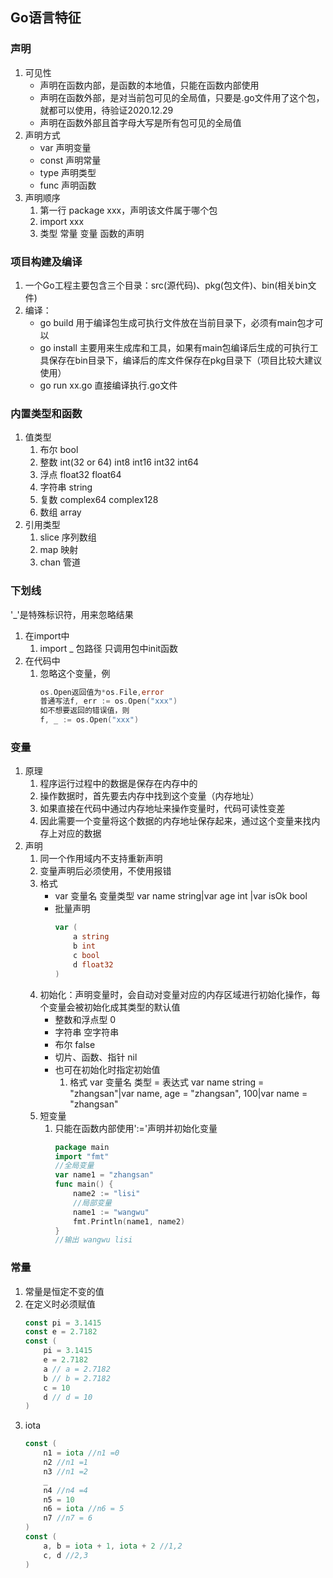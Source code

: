 ## Go语言特征
### 声明
1. 可见性
    - 声明在函数内部，是函数的本地值，只能在函数内部使用
    - 声明在函数外部，是对当前包可见的全局值，只要是.go文件用了这个包，就都可以使用，待验证2020.12.29
    - 声明在函数外部且首字母大写是所有包可见的全局值
2. 声明方式
    - var 声明变量
    - const 声明常量
    - type 声明类型
    - func 声明函数
3. 声明顺序
    1. 第一行 package xxx，声明该文件属于哪个包
    2. import xxx
    3. 类型 常量 变量 函数的声明
### 项目构建及编译
1. 一个Go工程主要包含三个目录：src(源代码)、pkg(包文件)、bin(相关bin文件)
2. 编译：
    - go build 用于编译包生成可执行文件放在当前目录下，必须有main包才可以
    - go install 主要用来生成库和工具，如果有main包编译后生成的可执行工具保存在bin目录下，编译后的库文件保存在pkg目录下（项目比较大建议使用）
    - go run xx.go 直接编译执行.go文件
### 内置类型和函数
1. 值类型
    1. 布尔 bool
    2. 整数 int(32 or 64) int8 int16 int32 int64
    3. 浮点 float32 float64
    4. 字符串 string
    5. 复数 complex64 complex128
    6. 数组 array
2. 引用类型
    1. slice 序列数组
    2. map 映射
    3. chan 管道
### 下划线
'_'是特殊标识符，用来忽略结果
1. 在import中
    1. import _ 包路径 只调用包中init函数
2. 在代码中
    1. 忽略这个变量，例
        ```go
        os.Open返回值为*os.File,error
        普通写法f, err := os.Open("xxx")
        如不想要返回的错误值，则
        f, _ := os.Open("xxx")
        ```
### 变量
1. 原理
    1. 程序运行过程中的数据是保存在内存中的
    2. 操作数据时，首先要去内存中找到这个变量（内存地址）
    3. 如果直接在代码中通过内存地址来操作变量时，代码可读性变差
    4. 因此需要一个变量将这个数据的内存地址保存起来，通过这个变量来找内存上对应的数据
2. 声明
    1. 同一个作用域内不支持重新声明
    2. 变量声明后必须使用，不使用报错
    3. 格式
        - var 变量名 变量类型 var name string|var age int |var isOk bool
        - 批量声明
            ```go
            var (
                a string
                b int
                c bool
                d float32
            )
            ```
    4. 初始化：声明变量时，会自动对变量对应的内存区域进行初始化操作，每个变量会被初始化成其类型的默认值
        - 整数和浮点型 0
        - 字符串 空字符串
        - 布尔 false
        - 切片、函数、指针 nil
        - 也可在初始化时指定初始值
            1. 格式 var 变量名 类型 = 表达式 var name string = "zhangsan"|var name, age = "zhangsan", 100|var name = "zhangsan"
    5. 短变量
        1. 只能在函数内部使用':='声明并初始化变量
            ```go
            package main
            import "fmt"
            //全局变量
            var name1 = "zhangsan"
            func main() {
                name2 := "lisi"
                //局部变量
                name1 := "wangwu"
                fmt.Println(name1, name2)
            }
            //输出 wangwu lisi
            ```
### 常量
1. 常量是恒定不变的值
2. 在定义时必须赋值
    ```go
    const pi = 3.1415
    const e = 2.7182
    const (
        pi = 3.1415
        e = 2.7182
        a // a = 2.7182
        b // b = 2.7182
        c = 10
        d // d = 10
    )
    ```
3. iota
    ```go
    const (
        n1 = iota //n1 =0
        n2 //n1 =1
        n3 //n1 =2
        _
        n4 //n4 =4
        n5 = 10
        n6 = iota //n6 = 5
        n7 //n7 = 6
    )
    const (
        a, b = iota + 1, iota + 2 //1,2
        c, d //2,3
    )
    ```
